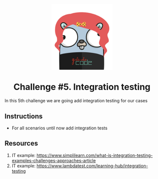<p align="center">
    <img alt="&quot;a random gopher created by gopherize.me&quot;" src="../../img/gopher-challenge-6.png" width="200px" style="display: block; margin: 0 auto"/>
</p>

<h1 align="center" style="text-align: center;">
  Challenge #5. Integration testing
</h1>

In this 5th challenge we are going add integration testing for our cases

## Instructions
* For all scenarios until now add integration tests

## Resources
1. IT example: https://www.simplilearn.com/what-is-integration-testing-examples-challenges-approaches-article
2. IT example: https://www.lambdatest.com/learning-hub/integration-testing